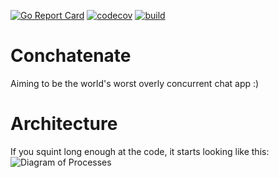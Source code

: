 [![Go Report Card](https://goreportcard.com/badge/github.com/nmbrgts/conchatenate)](https://goreportcard.com/report/github.com/nmbrgts/conchatenate)
[![codecov](https://codecov.io/gh/nmbrgts/conchatenate/branch/master/graph/badge.svg)](https://codecov.io/gh/nmbrgts/conchatenate)
[![build](https://travis-ci.org/nmbrgts/conchatenate.svg?branch=master)](https://travis-ci.org/nmbrgts/conchatenate.svg?branch=master)

# Conchatenate
Aiming to be the world's worst overly concurrent chat app :)

# Architecture
If you squint long enough at the code, it starts looking like this:
![Diagram of Processes](https://drive.google.com/open?id=1lfi7oTspWrQemHdBVzuDQ0SY3Gx3yKfD)
